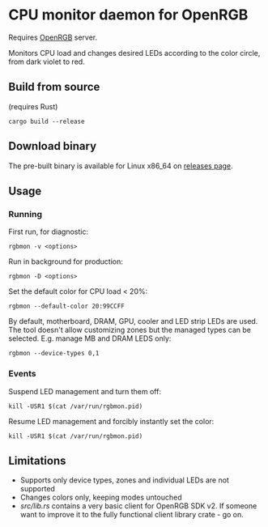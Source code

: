 # CPU monitor daemon for OpenRGB

Requires [OpenRGB](https://openrgb.org) server.

Monitors CPU load and changes desired LEDs according to the color circle, from
dark violet to red.

## Build from source

(requires Rust)

```
cargo build --release
```

## Download binary

The pre-built binary is available for Linux x86\_64 on [releases
page](https://github.com/divi255/rgbmon/releases).

## Usage

### Running

First run, for diagnostic:
```
rgbmon -v <options>
```

Run in background for production:
```
rgbmon -D <options>
```

Set the default color for CPU load < 20%:
```
rgbmon --default-color 20:99CCFF
```

By default, motherboard, DRAM, GPU, cooler and LED strip LEDs are used. The
tool doesn't allow customizing zones but the managed types can be selected.
E.g. manage MB and DRAM LEDS only:
```
rgbmon --device-types 0,1
```

### Events

Suspend LED management and turn them off:
```
kill -USR1 $(cat /var/run/rgbmon.pid)
```

Resume LED management and forcibly instantly set the color:
```
kill -USR1 $(cat /var/run/rgbmon.pid)
```

## Limitations

* Supports only device types, zones and individual LEDs are not supported
* Changes colors only, keeping modes untouched
* *src/lib.rs* contains a very basic client for OpenRGB SDK v2. If someone want
  to improve it to the fully functional client library crate - go on.
